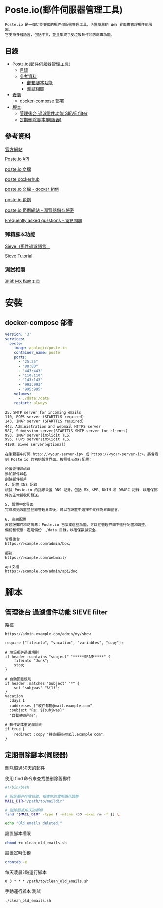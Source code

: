 # Poste.io(郵件伺服器管理工具)

```
Poste.io 是一個功能豐富的郵件伺服器管理工具，內置簡單的 Web 界面來管理郵件伺服器。
它支持多種語言，包括中文，並且集成了反垃圾郵件和防病毒功能。
```

## 目錄

- [Poste.io(郵件伺服器管理工具)](#posteio郵件伺服器管理工具)
  - [目錄](#目錄)
  - [參考資料](#參考資料)
    - [郵箱腳本功能](#郵箱腳本功能)
    - [測試相關](#測試相關)
- [安裝](#安裝)
  - [docker-compose 部署](#docker-compose-部署)
- [腳本](#腳本)
  - [管理後台 過濾信件功能 SIEVE filter](#管理後台-過濾信件功能-sieve-filter)
  - [定期刪除腳本(伺服器)](#定期刪除腳本伺服器)

## 參考資料

[官方網站](https://poste.io/)

[Poste.io API](https://admin%40poste.io:admin@demo.poste.io/admin/api/doc)

[poste.io 文檔](https://poste.io/doc/)

[poste dockerhub](https://hub.docker.com/r/analogic/poste.io/)

[poste.io 文檔 - docker 範例](https://poste.io/open)

[poste.io 範例](https://poste.io/demo)

[poste.io 範例網站 - 瀏覽器儲存帳密](https://demo.poste.io/admin/login#admin@poste.io;admin)

[Frequently asked questions - 常見問題](https://poste.io/doc/faq)

### 郵箱腳本功能

[Sieve（郵件過濾語言）](http://en.wikipedia.org/wiki/Sieve_(mail_filtering_language))

[Sieve Tutorial](https://www.tty1.net/blog/2011/sieve-tutorial_en.html)

### 測試相關

[測試 MX 指向工具](https://mxtoolbox.com/SuperTool.aspx)

# 安裝

## docker-compose 部署

```yml
version: '3'
services:
  poste:
    image: analogic/poste.io
    container_name: poste
    ports:
      - "25:25"
      - "80:80"
      - "443:443"
      - "110:110"
      - "143:143"
      - "993:993"
      - "995:995"
    volumes:
      - ./data:/data
    restart: always
```

```
25，SMTP server for incoming emails
110, POP3 server (STARTTLS required)
143, IMAP server (STARTTLS required)
443，Administration and webmail HTTPS server
587, Submission server(STARTTLS SMTP server for clients)
993, IMAP server(implicit TLS)
995, POP3 server(implicit TLS)
4190，Sieve server(optional)
```

```
在瀏覽器中打開 http://<your-server-ip> 或 https://<your-server-ip>，將會看到 Poste.io 的初始設置界面。按照提示進行配置：

設置管理員帳戶
添加郵件域名
創建郵件帳戶
4. 配置 DNS 記錄
根據 Poste.io 的指示設置 DNS 記錄，包括 MX、SPF、DKIM 和 DMARC 記錄，以確保郵件的正常接收和發送。

5. 設置中文界面
完成初始設置並登錄管理界面後，可以在設置中選擇中文作為界面語言。

6. 高級配置
反垃圾郵件和防病毒：Poste.io 已集成這些功能，可以在管理界面中進行配置和調整。
備份和恢復：定期備份 ./data 目錄，以確保數據安全。
```

```
管理後台
https://example.com/admin/box/

郵箱
https://example.com/webmail/

api文檔
https://example.com/admin/api/doc
```

# 腳本

## 管理後台 過濾信件功能 SIEVE filter

路徑

`https://admin.example.com/admin/my/show`

```sieve
require ["fileinto", "vacation", "variables", "copy"];

# 垃圾郵件過濾規則
if header :contains "subject" "*****SPAM*****" {
    fileinto "Junk";
    stop;
}

# 自動回信規則
if header :matches "Subject" "*" {
    set "subjwas" "${1}";
}
vacation
  :days 1
  :addresses ["收件郵箱@mail.example.com"]
  :subject "Re: ${subjwas}"
  "自動轉寄內容";

# 郵件副本重定向規則
if true {
    redirect :copy "轉寄郵箱@mail.example.com";
}
```

## 定期刪除腳本(伺服器)

刪除超過30天的郵件

使用 find 命令來查找並刪除舊郵件

```sh
#!/bin/bash

# 設定郵件存放目錄，根據你的實際路徑調整
MAIL_DIR="/path/to/maildir"

# 刪除超過30天的郵件
find "$MAIL_DIR" -type f -mtime +30 -exec rm -f {} \;

echo "Old emails deleted."
```

設置腳本權限

```sh
chmod +x clean_old_emails.sh
```

設置定時任務

```sh
crontab -e
```

每天凌晨3點運行腳本

```
0 3 * * * /path/to/clean_old_emails.sh
```

手動運行腳本 測試

```sh
./clean_old_emails.sh
```
